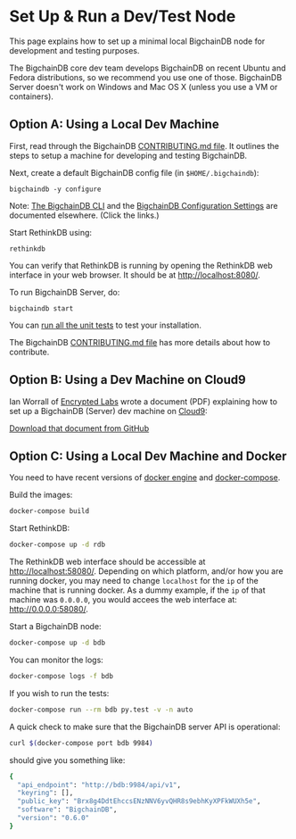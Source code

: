 # Set Up & Run a Dev/Test Node

This page explains how to set up a minimal local BigchainDB node for development and testing purposes.

The BigchainDB core dev team develops BigchainDB on recent Ubuntu and Fedora distributions, so we recommend you use one of those. BigchainDB Server doesn't work on Windows and Mac OS X (unless you use a VM or containers).


## Option A: Using a Local Dev Machine

First, read through the BigchainDB [CONTRIBUTING.md file](https://github.com/bigchaindb/bigchaindb/blob/master/CONTRIBUTING.md). It outlines the steps to setup a machine for developing and testing BigchainDB.

Next, create a default BigchainDB config file (in `$HOME/.bigchaindb`):
```text
bigchaindb -y configure
```

Note: [The BigchainDB CLI](../server-reference/bigchaindb-cli.html) and the [BigchainDB Configuration Settings](../server-reference/configuration.html) are documented elsewhere. (Click the links.)

Start RethinkDB using:
```text
rethinkdb
```

You can verify that RethinkDB is running by opening the RethinkDB web interface in your web browser. It should be at [http://localhost:8080/](http://localhost:8080/).

To run BigchainDB Server, do:
```text
bigchaindb start
```

You can [run all the unit tests](running-unit-tests.html) to test your installation.

The BigchainDB [CONTRIBUTING.md file](https://github.com/bigchaindb/bigchaindb/blob/master/CONTRIBUTING.md) has more details about how to contribute.


## Option B: Using a Dev Machine on Cloud9

Ian Worrall of [Encrypted Labs](http://www.encryptedlabs.com/) wrote a document (PDF) explaining how to set up a BigchainDB (Server) dev machine on [Cloud9](https://c9.io/):

[Download that document from GitHub](https://github.com/bigchaindb/bigchaindb/raw/master/docs/source/_static/cloud9.pdf)


## Option C: Using a Local Dev Machine and Docker

You need to have recent versions of [docker engine](https://docs.docker.com/engine/installation/#installation)
and [docker-compose](https://docs.docker.com/compose/install/).

Build the images:

```bash
docker-compose build
```

Start RethinkDB:

```bash
docker-compose up -d rdb
```

The RethinkDB web interface should be accessible at <http://localhost:58080/>.
Depending on which platform, and/or how you are running docker, you may need
to change `localhost` for the `ip` of the machine that is running docker. As a
dummy example, if the `ip` of that machine was `0.0.0.0`, you would accees the
web interface at: <http://0.0.0.0:58080/>.

Start a BigchainDB node:

```bash
docker-compose up -d bdb
```

You can monitor the logs:

```bash
docker-compose logs -f bdb
```

If you wish to run the tests:

```bash
docker-compose run --rm bdb py.test -v -n auto
```

A quick check to make sure that the BigchainDB server API is operational:

```bash
curl $(docker-compose port bdb 9984)
```

should give you something like:

```bash
{
  "api_endpoint": "http://bdb:9984/api/v1",
  "keyring": [],
  "public_key": "Brx8g4DdtEhccsENzNNV6yvQHR8s9ebhKyXPFkWUXh5e",
  "software": "BigchainDB",
  "version": "0.6.0"
}
```
